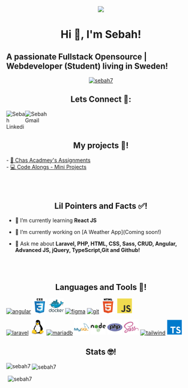 <div id="header" align="center">
<img src="https://media1.giphy.com/media/v1.Y2lkPTc5MGI3NjExeno0bm16Z3Uyb2VvNDF2NXFkcXJsMjg2a3Vsb3Rta2huaHZ6cmduZSZlcD12MV9pbnRlcm5hbF9naWZfYnlfaWQmY3Q9Zw/HzPtbOKyBoBFsK4hyc/giphy.gif" width="200"/>

<h1 align="center">Hi 👋, I'm Sebah!</h1>
<h2 align="left">A passionate Fullstack Opensource | Webdeveloper (Student) living in Sweden!</h2>

<p align="center"><a href="https://github.com/ryo-ma/github-profile-trophy"><img src="https://github-profile-trophy.vercel.app/?username=sebah7&theme=onedark" alt="sebah7"/></a></p>

<h2 align="center">Lets Connect 🤝:</h2>
<p align="left">
<a href="https://linkedin.com/in/sebah-ismail-abubeker-361633bb/" target="blank">
<img align="left" src="https://github.com/Sebah7/Sebah7/assets/125797927/5cfafb51-51ff-4f4c-9e21-3b0e4b7298b1" alt="Sebah Linkedin" height="50" width="50" /></a>
<a href="mailto:sebahisamil21@gmail.com" target="blank">
<img align="left" src="https://github.com/Sebah7/Sebah7/assets/125797927/8ad5a87c-6f64-4875-875f-53f919a05b41" alt="Sebah Gmail" height="60" width="60"/></a>
</p>
</div>

<br><br><br>

  <h2 align="center"> My projects 🔗! </h2>
 - <a align="left" href="https://github.com/stars/Sebah7/lists/school-assignments">🎒 Chas Acadmey's Assignments</a>
   <br>
- <a align="left" href="https://github.com/stars/Sebah7/lists/code-alongs-mini-projects">💻 Code Alongs - Mini Projects</a>

<br><br>
  <h2 align="center"> Lil Pointers and Facts ✅! </h2>

- 🌱 I’m currently learning **React JS**

- 🔭 I’m currently working on [A Weather App](Coming soon!)

- 💬 Ask me about **Laravel, PHP, HTML, CSS, Sass, CRUD, Angular, Advanced JS, jQuery, TypeScript,Git and Github!**

<br><br>

<h2 align="center">Languages and Tools 🌠!</h2>
<p align="left"> 
<a href="https://angular.io" target="_blank" rel="noreferrer"><img src="https://angular.io/assets/images/logos/angular/angular.svg" alt="angular" width="40" height="40"/></a>
<a href="https://www.w3schools.com/css/" target="_blank" rel="noreferrer"><img src="https://raw.githubusercontent.com/devicons/devicon/master/icons/css3/css3-original-wordmark.svg" alt="css3" width="40" height="40"/></a> 
<a href="https://www.docker.com/" target="_blank" rel="noreferrer"><img src="https://raw.githubusercontent.com/devicons/devicon/master/icons/docker/docker-original-wordmark.svg" alt="docker" width="40" height="40"/></a> 
<a href="https://www.figma.com/" target="_blank" rel="noreferrer"><img src="https://www.vectorlogo.zone/logos/figma/figma-icon.svg" alt="figma" width="40" height="40"/></a> 
<a href="https://git-scm.com/" target="_blank" rel="noreferrer"><img src="https://www.vectorlogo.zone/logos/git-scm/git-scm-icon.svg" alt="git" width="40" height="40"/></a> 
<a href="https://www.w3.org/html/" target="_blank" rel="noreferrer"><img src="https://raw.githubusercontent.com/devicons/devicon/master/icons/html5/html5-original-wordmark.svg" alt="html5" width="40" height="40"/></a> 
<a href="https://developer.mozilla.org/en-US/docs/Web/JavaScript" target="_blank" rel="noreferrer"><img src="https://raw.githubusercontent.com/devicons/devicon/master/icons/javascript/javascript-original.svg" alt="javascript" width="40" height="40"/></a> 
</p>
<p align="left">
<a href="https://laravel.com/" target="_blank" rel="noreferrer"><img src="https://www.vectorlogo.zone/logos/laravel/laravel-icon.svg" alt="laravel" width="40" height="40"/></a> 
<a href="https://www.linux.org/" target="_blank" rel="noreferrer"><img src="https://raw.githubusercontent.com/devicons/devicon/master/icons/linux/linux-original.svg" alt="linux" width="40" height="40"/></a> 
<a href="https://mariadb.org/" target="_blank" rel="noreferrer"><img src="https://www.vectorlogo.zone/logos/mariadb/mariadb-icon.svg" alt="mariadb" width="40" height="40"/></a> 
<a href="https://www.mysql.com/" target="_blank" rel="noreferrer"><img src="https://raw.githubusercontent.com/devicons/devicon/master/icons/mysql/mysql-original-wordmark.svg" alt="mysql" width="40" height="40"/></a> 
<a href="https://nodejs.org" target="_blank" rel="noreferrer"><img src="https://raw.githubusercontent.com/devicons/devicon/master/icons/nodejs/nodejs-original-wordmark.svg" alt="nodejs" width="40" height="40"/></a> 
<a href="https://www.php.net" target="_blank" rel="noreferrer"><img src="https://raw.githubusercontent.com/devicons/devicon/master/icons/php/php-original.svg" alt="php" width="40" height="40"/></a> 
<a href="https://sass-lang.com" target="_blank" rel="noreferrer"><img src="https://raw.githubusercontent.com/devicons/devicon/master/icons/sass/sass-original.svg" alt="sass" width="40" height="40"/></a> 
<a href="https://tailwindcss.com/" target="_blank" rel="noreferrer"><img src="https://www.vectorlogo.zone/logos/tailwindcss/tailwindcss-icon.svg" alt="tailwind" width="40" height="40"/></a> 
<a href="https://www.typescriptlang.org/" target="_blank" rel="noreferrer"><img src="https://raw.githubusercontent.com/devicons/devicon/master/icons/typescript/typescript-original.svg" alt="typescript" width="40" height="40"/></a>
</p>

<h2 align="center">Stats 🤓!</h2>

<p><img align="left" src="https://github-readme-stats.vercel.app/api/top-langs?username=sebah7&show_icons=true&locale=en&theme=github_dark" alt="sebah7" /></p>
<p>&nbsp;<img align="center" src="https://github-readme-streak-stats.herokuapp.com/?user=sebah7&show_icons=true&locale=en&theme=github_dark" alt="sebah7" /></p>
<p>&nbsp;<img align="center" src="https://github-readme-stats.vercel.app/api?username=sebah7&show_icons=true&locale=en&theme=github_dark" alt="sebah7" /></p>
